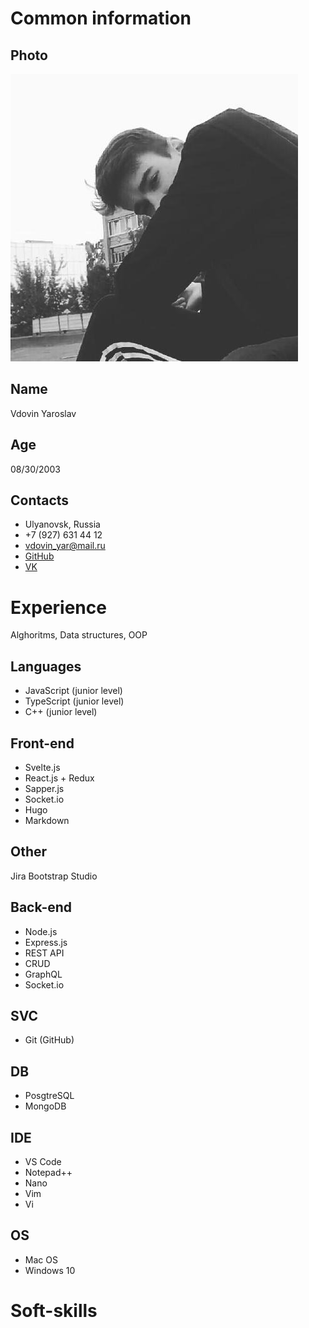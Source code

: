 # Common information

## Photo
![Image alt](https://github.com/Proza1k/Profile/blob/master/img/images.png)

## Name

Vdovin Yaroslav

## Age

08/30/2003

## Contacts

- Ulyanovsk, Russia
- +7 (927) 631 44 12
- vdovin_yar@mail.ru
- [GitHub](https://github.com/proza1k)
- [VK](https://vk.com/vdovin_yar)

# Experience

Alghoritms, Data structures, OOP

## Languages

- JavaScript (junior level)
- TypeScript (junior level)
- C++ (junior level)

## Front-end

- Svelte.js
- React.js + Redux
- Sapper.js
- Socket.io
- Hugo
- Markdown

## Other
Jira
Bootstrap Studio

## Back-end

- Node.js
- Express.js
- REST API
- CRUD
- GraphQL
- Socket.io

## SVC

- Git (GitHub)

## DB

- PosgtreSQL
- MongoDB

## IDE

- VS Code
- Notepad++
- Nano
- Vim
- Vi

## OS

- Mac OS
- Windows 10

# Soft-skills


